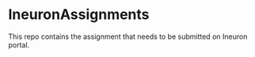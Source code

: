 # IneuronAssignments
This repo contains the assignment that needs to be submitted on Ineuron portal.
